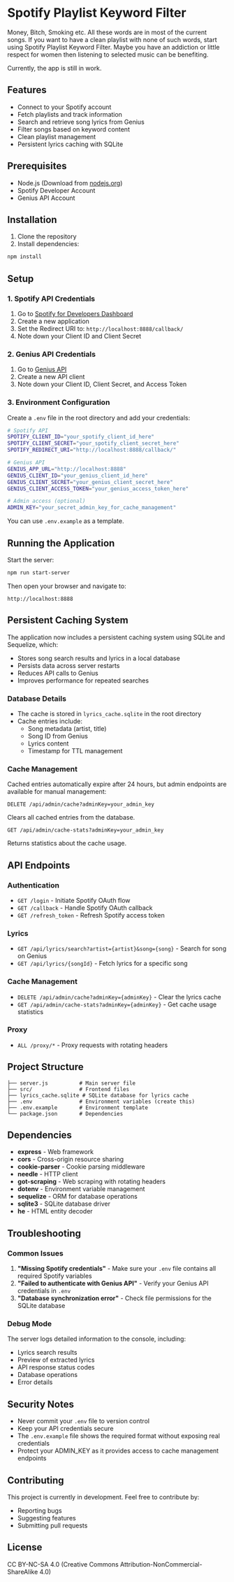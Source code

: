 # Spotify Playlist Keyword Filter

Money, Bitch, Smoking etc. All these words are in most of the current songs. If you want to have a clean playlist with none of such words, start using Spotify Playlist Keyword Filter. Maybe you have an addiction or little respect for women then listening to selected music can be benefiting.

Currently, the app is still in work.

## Features

- Connect to your Spotify account
- Fetch playlists and track information
- Search and retrieve song lyrics from Genius
- Filter songs based on keyword content
- Clean playlist management
- Persistent lyrics caching with SQLite

## Prerequisites

- Node.js (Download from [nodejs.org](https://nodejs.org/download/))
- Spotify Developer Account
- Genius API Account

## Installation

1. Clone the repository
2. Install dependencies:

```bash
npm install
```

## Setup

### 1. Spotify API Credentials

1. Go to [Spotify for Developers Dashboard](https://developer.spotify.com/dashboard)
2. Create a new application
3. Set the Redirect URI to: `http://localhost:8888/callback/`
4. Note down your Client ID and Client Secret

### 2. Genius API Credentials

1. Go to [Genius API](https://genius.com/api-clients)
2. Create a new API client
3. Note down your Client ID, Client Secret, and Access Token

### 3. Environment Configuration

Create a `.env` file in the root directory and add your credentials:

```bash
# Spotify API
SPOTIFY_CLIENT_ID="your_spotify_client_id_here"
SPOTIFY_CLIENT_SECRET="your_spotify_client_secret_here"
SPOTIFY_REDIRECT_URI="http://localhost:8888/callback/"

# Genius API
GENIUS_APP_URL="http://localhost:8888"
GENIUS_CLIENT_ID="your_genius_client_id_here"
GENIUS_CLIENT_SECRET="your_genius_client_secret_here"
GENIUS_CLIENT_ACCESS_TOKEN="your_genius_access_token_here"

# Admin access (optional)
ADMIN_KEY="your_secret_admin_key_for_cache_management"
```

You can use `.env.example` as a template.

## Running the Application

Start the server:

```bash
npm run start-server
```

Then open your browser and navigate to:

```
http://localhost:8888
```

## Persistent Caching System

The application now includes a persistent caching system using SQLite and Sequelize, which:

- Stores song search results and lyrics in a local database
- Persists data across server restarts
- Reduces API calls to Genius
- Improves performance for repeated searches

### Database Details

- The cache is stored in `lyrics_cache.sqlite` in the root directory
- Cache entries include:
  - Song metadata (artist, title)
  - Song ID from Genius
  - Lyrics content
  - Timestamp for TTL management

### Cache Management

Cached entries automatically expire after 24 hours, but admin endpoints are available for manual management:

```
DELETE /api/admin/cache?adminKey=your_admin_key
```

Clears all cached entries from the database.

```
GET /api/admin/cache-stats?adminKey=your_admin_key
```

Returns statistics about the cache usage.

## API Endpoints

### Authentication

- `GET /login` - Initiate Spotify OAuth flow
- `GET /callback` - Handle Spotify OAuth callback
- `GET /refresh_token` - Refresh Spotify access token

### Lyrics

- `GET /api/lyrics/search?artist={artist}&song={song}` - Search for song on Genius
- `GET /api/lyrics/{songId}` - Fetch lyrics for a specific song

### Cache Management

- `DELETE /api/admin/cache?adminKey={adminKey}` - Clear the lyrics cache
- `GET /api/admin/cache-stats?adminKey={adminKey}` - Get cache usage statistics

### Proxy

- `ALL /proxy/*` - Proxy requests with rotating headers

## Project Structure

```
├── server.js          # Main server file
├── src/               # Frontend files
├── lyrics_cache.sqlite # SQLite database for lyrics cache
├── .env               # Environment variables (create this)
├── .env.example       # Environment template
└── package.json       # Dependencies
```

## Dependencies

- **express** - Web framework
- **cors** - Cross-origin resource sharing
- **cookie-parser** - Cookie parsing middleware
- **needle** - HTTP client
- **got-scraping** - Web scraping with rotating headers
- **dotenv** - Environment variable management
- **sequelize** - ORM for database operations
- **sqlite3** - SQLite database driver
- **he** - HTML entity decoder

## Troubleshooting

### Common Issues

1. **"Missing Spotify credentials"** - Make sure your `.env` file contains all required Spotify variables
2. **"Failed to authenticate with Genius API"** - Verify your Genius API credentials in `.env`
3. **"Database synchronization error"** - Check file permissions for the SQLite database

### Debug Mode

The server logs detailed information to the console, including:

- Lyrics search results
- Preview of extracted lyrics
- API response status codes
- Database operations
- Error details

## Security Notes

- Never commit your `.env` file to version control
- Keep your API credentials secure
- The `.env.example` file shows the required format without exposing real credentials
- Protect your ADMIN_KEY as it provides access to cache management endpoints

## Contributing

This project is currently in development. Feel free to contribute by:

- Reporting bugs
- Suggesting features
- Submitting pull requests

## License

CC BY-NC-SA 4.0 (Creative Commons Attribution-NonCommercial-ShareAlike 4.0)
